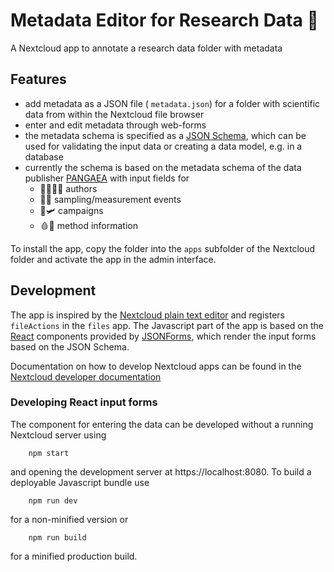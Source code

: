 # Metadata Editor for Research Data 🔬
A Nextcloud app to annotate a research data folder with metadata

## Features
- add metadata as a JSON file ( `metadata.json`) for a folder with scientific
  data from within the Nextcloud file browser
- enter and edit metadata through web-forms
- the metadata schema is specified as a [JSON Schema](https://json-schema.org),
  which can be used for validating the input data or creating a data model, e.g.
  in a database
- currently the schema is based on the metadata schema of the data publisher
  [PANGAEA](https://www.pangaea.de) with input fields for
  - 👨‍🔬👩‍🔬 authors
  - 🧪🔎 sampling/measurement events 
  - 🚢🛩 campaigns 
  - 🩸🧬 method information

To install the app, copy the folder into the `apps` subfolder of the Nextcloud
folder and activate the app in the admin interface.

## Development
The app is inspired by the [Nextcloud plain text
editor](https://github.com/nextcloud/files_texteditor) and registers
`fileActions` in the `files` app. The Javascript part of the app is based on the
[React](https://reactjs.org) components provided by
[JSONForms](https://jsonforms.io), which render the input forms based on the
JSON Schema.

Documentation on how to develop Nextcloud apps can be found in the [Nextcloud
developer
documentation](https://docs.nextcloud.com/server/latest/developer_manual)


### Developing React input forms
The component for entering the data can be developed without a running Nextcloud
server using 
```
    npm start
```
and opening the development server at https://localhost:8080. To build a deployable Javascript bundle use
```
    npm run dev
```
for a non-minified version or
```
    npm run build
```
for a minified production build.
